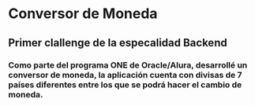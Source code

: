 # Conversor de Moneda

## Primer clallenge de la especalidad Backend

### Como parte del programa ONE de Oracle/Alura, desarrollé un conversor de moneda, la aplicación cuenta con divisas de 7 países diferentes entre los que se podrá hacer el cambio de moneda.

